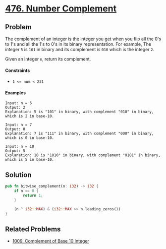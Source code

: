 # [476. Number Complement](https://leetcode.com/problems/number-complement/)

## Problem

The complement of an integer is the integer you get when you flip all the 0's to 1's and all the 1's to 0's in its
binary representation. For example, The integer `5` is `101` in binary and its complement is `010` which is the
integer `2`.

Given an integer `n`, return its complement.

#### Constraints

* `1 <= num < 231`

#### Examples

```text
Input: n = 5
Output: 2
Explanation: 5 is "101" in binary, with complement "010" in binary, which is 2 in base-10.
```

```text
Input: n = 7
Output: 0
Explanation: 7 is "111" in binary, with complement "000" in binary, which is 0 in base-10.
```

```text
Input: n = 10
Output: 5
Explanation: 10 is "1010" in binary, with complement "0101" in binary, which is 5 in base-10.
```

## Solution

```rust
pub fn bitwise_complement(n: i32) -> i32 {
    if n == 0 {
        return 1;
    }

    (n ^ i32::MAX) & (i32::MAX >> n.leading_zeros())
}
```

## Related Problems

* [1009. Complement of Base 10 Integer](/1000%20-%201099/1009%20-%20Complement%20of%20Base%2010%20Integer.md)